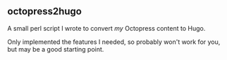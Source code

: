 octopress2hugo
--------------

A small perl script I wrote to convert *my* Octopress content to Hugo.

Only implemented the features I needed, so probably won't work for you, but may be a good starting point.
